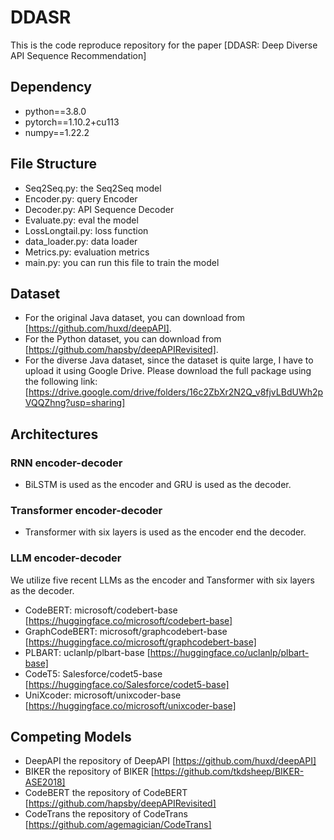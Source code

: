 # DDASR
This is the code reproduce repository for the paper [DDASR: Deep Diverse API Sequence Recommendation]
## Dependency
* python==3.8.0
* pytorch==1.10.2+cu113
* numpy==1.22.2

## File Structure
* Seq2Seq.py: the Seq2Seq model
* Encoder.py: query Encoder
* Decoder.py: API Sequence Decoder
* Evaluate.py: eval the model
* LossLongtail.py: loss function
* data_loader.py: data loader
* Metrics.py: evaluation metrics
* main.py: you can run this file to train the model
## Dataset
* For the original Java dataset, you can download from [https://github.com/huxd/deepAPI].
* For the Python dataset, you can download from [https://github.com/hapsby/deepAPIRevisited].
* For the diverse Java dataset, since the dataset is quite large, I have to upload it using Google Drive. Please download the full package using the following link:
[https://drive.google.com/drive/folders/16c2ZbXr2N2Q_v8fjvLBdUWh2pVQQZhng?usp=sharing]

## Architectures
### RNN encoder-decoder
* BiLSTM is used as the encoder and GRU is used as the decoder.
### Transformer encoder-decoder
* Transformer with six layers is used as the encoder end the decoder.
### LLM encoder-decoder
We utilize five recent LLMs as the encoder and Tansformer with six layers as the decoder.
* CodeBERT: microsoft/codebert-base [https://huggingface.co/microsoft/codebert-base]
* GraphCodeBERT: microsoft/graphcodebert-base [https://huggingface.co/microsoft/graphcodebert-base]
* PLBART: uclanlp/plbart-base [https://huggingface.co/uclanlp/plbart-base]
* CodeT5: Salesforce/codet5-base [https://huggingface.co/Salesforce/codet5-base]
* UniXcoder: microsoft/unixcoder-base [https://huggingface.co/microsoft/unixcoder-base]

## Competing Models
* DeepAPI
the repository of DeepAPI [https://github.com/huxd/deepAPI]
* BIKER
the repository of BIKER [https://github.com/tkdsheep/BIKER-ASE2018]
* CodeBERT
the repository of CodeBERT [https://github.com/hapsby/deepAPIRevisited]
* CodeTrans
the repository of CodeTrans [https://github.com/agemagician/CodeTrans]

